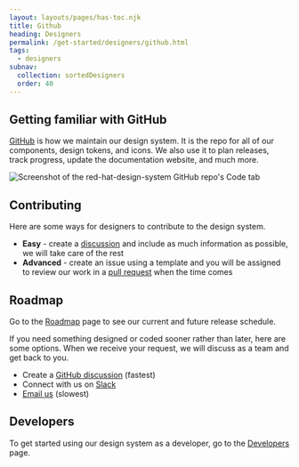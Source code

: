```yaml
---
layout: layouts/pages/has-toc.njk
title: Github
heading: Designers
permalink: /get-started/designers/github.html
tags:
  - designers
subnav:
  collection: sortedDesigners
  order: 40
---
```


## Getting familiar with GitHub

[GitHub](https://github.com/RedHat-UX/red-hat-design-system) is how we maintain our 
design system. It is the repo for all of our components, design tokens, and icons. 
We also use it to plan releases, track progress, update the documentation website, 
and much more.

<uxdot-example variant="full" no-border>
  <img alt="Screenshot of the red-hat-design-system GitHub repo's Code tab"
       src="get-familiar-with-github.avif">
</uxdot-example>

## Contributing

Here are some ways for designers to contribute to the design system.

  - **Easy** - create a [discussion](https://github.com/RedHat-UX/red-hat-design-system/discussions) and include as much information as possible, we will take care of the rest
  - **Advanced** - create an issue using a template and you will be assigned to review our work in a [pull request](https://github.com/RedHat-UX/red-hat-design-system/pulls) when the time comes

## Roadmap

Go to the [Roadmap](/about/roadmap/) page to see our current and future release 
schedule.

If you need something designed or coded sooner rather than later, here are some 
options. When we receive your request, we will discuss as a team and get back to you.

  - Create a [GitHub discussion](https://github.com/RedHat-UX/red-hat-design-system/discussions) (fastest)
  - Connect with us on [Slack](/support/#contact-us)
  - [Email us](mailto:design-system@redhat.com) (slowest)

<uxdot-feedback>
  <h2>Developers</h2>
  <p>To get started using our design system as a developer, go to the <a href="/get-started/developers">Developers</a> page.</p>
</uxdot-feedback>
